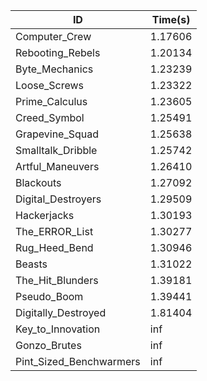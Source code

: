 |ID|Time(s)|
|-|-|
|Computer_Crew|1.17606|
|Rebooting_Rebels|1.20134|
|Byte_Mechanics|1.23239|
|Loose_Screws|1.23322|
|Prime_Calculus|1.23605|
|Creed_Symbol|1.25491|
|Grapevine_Squad|1.25638|
|Smalltalk_Dribble|1.25742|
|Artful_Maneuvers|1.26410|
|Blackouts|1.27092|
|Digital_Destroyers|1.29509|
|Hackerjacks|1.30193|
|The_ERROR_List|1.30277|
|Rug_Heed_Bend|1.30946|
|Beasts|1.31022|
|The_Hit_Blunders|1.39181|
|Pseudo_Boom|1.39441|
|Digitally_Destroyed|1.81404|
|Key_to_Innovation|inf|
|Gonzo_Brutes|inf|
|Pint_Sized_Benchwarmers|inf|
